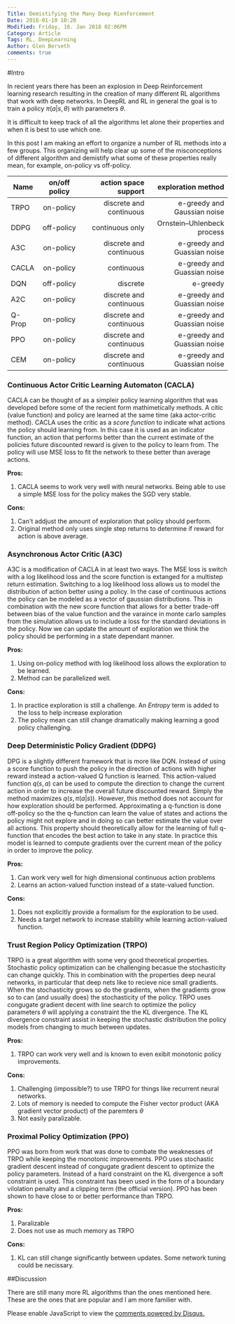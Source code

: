 ```yaml
---
Title: Demistifying the Many Deep Rienforcement
Date: 2018-01-10 10:20
Modified: Friday, 10. Jan 2018 02:06PM 
Category: Article
Tags: RL, DeepLearning
Author: Glen Berseth
comments: true
---
```



#Intro

In recient years there has been an explosion in Deep Reinforcement learning research resulting in the creation of many different RL algorithms that work with deep networks. In DeepRL and RL in general the goal is to train a policy $\pi(a|s,\theta)$ with parameters $\theta$.

It is difficult to keep track of all the algorithms let alone their properties and when it is best to use which one.

In this post I am making an effort to organize a number of RL methods into a few groups. This organizing will help clear up some of the misconceptions of different algorithm and demistify what some of these properties really mean, for example, on-policy vs off-policy.


| Name        | on/off policy           |  action space support | exploration method| 
| ------------- |:-------------:| -----:| -----:|
| TRPO      | on-policy | discrete and continuous | e-greedy and Gaussian noise |
| DDPG      | off-policy      |   continuous only | Ornstein–Uhlenbeck process  |
| A3C | on-policy      | discrete and continuous | e-greedy and Guassian noise |
| CACLA | on-policy | continuous | e-greedy and Guassian noise |
| DQN | off-policy | discrete | e-greedy |
| A2C | on-policy | discrete and continuous | e-greedy and Guassian noise |
| Q-Prop | on-policy | discrete and continuous | e-greedy and Guassian noise |
| PPO | on-policy | discrete and continuous | e-greedy and Guassian noise |
| CEM | on-policy | discrete and continuous | e-greedy and Guassian noise |



### Continuous Actor Critic Learning Automaton (CACLA)

CACLA can be thought of as a simpleir policy learning algorithm that was developed before some of the recient form mathimetically methods. A citic (value function) and policy are learned at the same time (aka actor-critic method). CACLA uses the critic as a *score function* to indicate what actions the policy should learning from. In this case it is used as an indicator function, an action that performs better than the current estimate of the policies future discounted reward is given to the policy to learn from. The policy will use MSE loss to fit the network to these better than average actions.

**Pros:**

1. CACLA seems to work very well with neural networks. Being able to use a simple MSE loss for the policy makes the SGD very stable.

**Cons:**

1. Can't addjust the amount of exploration that policy should perform.
2. Original method only uses single step returns to determine if reward for action is above average.

### Asynchronous Actor Critic (A3C)

A3C is a modification of CACLA in at least two ways. The MSE loss is switch with a log likelihood loss and the score function is extanged for a multistep return estimation. Switching to a log likelihood loss allows us to model the distribution of action better using a policy. In the case of continuous actions the policy can be modeled as a vector of gaussian distributions. This in combination with the new score function that allows for a better trade-off between bias of the value function and the varaince in monte carlo samples from the simulation allows us to include a loss for the standard deviations in the policy. Now we can update the amount of exploration we think the policy should be performing in a state dependant manner.

**Pros:**

1. Using on-policy method with log likelihood loss allows the exploration to be learned.
2. Method can be parallelized well.

**Cons:**

1. In practice exploration is still a challenge. An *Entropy* term is added to the loss to help increase exploration
1. The policy mean can still change dramatically making learning a good policy challenging.
 

### Deep Deterministic Policy Gradient (DDPG)

DPG is a slightly different framework that is more like DQN. Instead of using a score function to push the policy in the direction of actions with higher reward instead a action-valued Q function is learned. This action-valued function $q(s,a)$ can be used to compute the direction to change the current action in order to increase the overall future discounted reward. Simply the method maximizes $q(s,\pi(a|s))$. However, this method does not account for how exploration should be performed. Approximating a q-function is done off-policy so the the q-function can learn the value of states and actions the policy might not explore and in doing so can better estimate the value over all actions. This property should theoretically allow for the learning of full q-function that encodes the best action to take in any state. In practice this model is learned to compute gradients over the current mean of the policy in order to improve the policy.

**Pros:**

1. Can work very well for high dimensional continuous action problems
1. Learns an action-valued function instead of a state-valued function.

**Cons:**

1. Does not explicitly provide a formalism for the exploration to be used.
1. Needs a target network to increase stability while learning action-valued function.

### Trust Region Policy Optimization (TRPO)

TRPO is a great algorithm with some very good theoretical properties. Stochastic policy optimization can be challenging becasue the stochasticity can change quickly. This in combination with the properties deep neural networks, in particular that deep nets like to recieve nice small gradients. When the stochasticity grows so do the gradients, when the gradients grow so to can (and usually does) the stochasticity of the policy. TRPO uses congugate gradient decent with line search to optimize the policy parameters $\theta$ will applying a constraint the the KL divergence. The KL divergence constraint assist in keeping the stochastic distribution the policy models from changing to much between updates. 

**Pros:**

1. TRPO can work very well and is known to even exibit monotonic policy improvements.

**Cons:**

1. Challenging (impossible?) to use TRPO for things like recurrent neural networks.
2. Lots of memory is needed to compute the Fisher vector product (AKA gradient vector product) of the paremters $\theta$
3. Not easily paralizable.

### Proximal Policy Optimization (PPO)

PPO was born from work that was done to combate the weaknesses of TRPO while keeping the monotonic improvements. PPO uses stochastic gradient descent instead of congugate gradient descent to optimize the policy parameters. Instead of a hard constraint on the KL divergence a soft constraint is used. This constraint has been used in the form of a boundary vilolation penalty and a clipping term (the official version). PPO has been shown to have close to or better performance than TRPO.

**Pros:**

1. Paralizable
1. Does not use as much memory as TRPO

**Cons:**

1. KL can still change significantly between updates. Some network tuning could be necissary.


##Discussion

There are still many more RL algorithms than the ones mentioned here. These are the ones that are popular and I am more familier with.

<div id="disqus_thread"></div>
<script>

/**
*  RECOMMENDED CONFIGURATION VARIABLES: EDIT AND UNCOMMENT THE SECTION BELOW TO INSERT DYNAMIC VALUES FROM YOUR PLATFORM OR CMS.
*  LEARN WHY DEFINING THESE VARIABLES IS IMPORTANT: https://disqus.com/admin/universalcode/#configuration-variables*/

var disqus_config = function () {
this.page.url = PAGE_URL;  // Replace PAGE_URL with your page's canonical URL variable
this.page.identifier = 13; // Replace PAGE_IDENTIFIER with your page's unique identifier variable
};

(function() { // DON'T EDIT BELOW THIS LINE
var d = document, s = d.createElement('script');
s.src = 'https://www-fracturedplane-com.disqus.com/embed.js';
s.setAttribute('data-timestamp', +new Date());
(d.head || d.body).appendChild(s);
})();
</script>
<noscript>Please enable JavaScript to view the <a href="https://disqus.com/?ref_noscript">comments powered by Disqus.</a></noscript>
